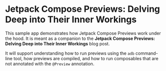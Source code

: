 # Jetpack Compose Previews: Delving Deep into Their Inner Workings

This sample app demonstrates how Jetpack Compose Previews work under the hood. It is meant as a 
companion to the **Jetpack Compose Previews: Delving Deep into Their Inner Workings** blog post.

It will support understanding how to run previews using the `adb` command-line tool, how previews 
are compiled, and how to run composables that are not annotated with the `@Preview` annotation.
